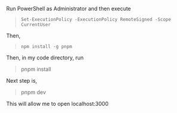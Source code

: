 Run PowerShell as Administrator and then execute 
> `Set-ExecutionPolicy -ExecutionPolicy RemoteSigned -Scope CurrentUser`

Then, 

> `npm install -g pnpm`

Then, in my code directory, run 
> pnpm install

Next step is, 
> pnpm dev

This will allow me to open localhost:3000
